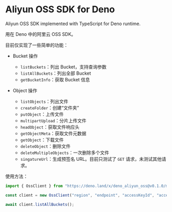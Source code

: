 # Aliyun OSS SDK for Deno

Aliyun OSS SDK implemented with TypeScript for Deno runtime.

用在 Deno 中的阿里云 OSS SDK。

目前仅实现了一些简单的功能：

- Bucket 操作
  - `listBuckets`：列出 Bucket，支持查询参数
  - `listAllBuckets`：列出全部 Bucket
  - `getBucketInfo`：获取 Bucket 信息

- Object 操作
  - `listObjects`：列出文件
  - `createFolder`：创建“文件夹”
  - `putObject`：上传文件
  - `multipartUpload`：分片上传文件
  - `headObject`：获取文件响应头
  - `getObjectMeta`：获取文件元数据
  - `getObject`：下载文件
  - `deleteObject`：删除文件
  - `deleteMultipleObjects`：一次删除多个文件
  - `singatureUrl`：生成预签名 URL。目前只测试了 `GET` 请求，未测试其他请求。


使用方法：

```typescript
import { OssClient } from "https://deno.land/x/deno_aliyun_oss@v0.1.0/mod.ts";

const client = new OssClient("region", "endpoint", "accessKeyId", "accessKeySecret");

await client.listAllBuckets();
```

